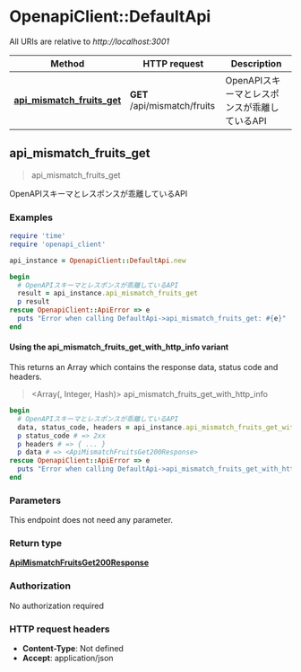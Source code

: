 # OpenapiClient::DefaultApi

All URIs are relative to *http://localhost:3001*

| Method | HTTP request | Description |
| ------ | ------------ | ----------- |
| [**api_mismatch_fruits_get**](DefaultApi.md#api_mismatch_fruits_get) | **GET** /api/mismatch/fruits | OpenAPIスキーマとレスポンスが乖離しているAPI |


## api_mismatch_fruits_get

> <ApiMismatchFruitsGet200Response> api_mismatch_fruits_get

OpenAPIスキーマとレスポンスが乖離しているAPI

### Examples

```ruby
require 'time'
require 'openapi_client'

api_instance = OpenapiClient::DefaultApi.new

begin
  # OpenAPIスキーマとレスポンスが乖離しているAPI
  result = api_instance.api_mismatch_fruits_get
  p result
rescue OpenapiClient::ApiError => e
  puts "Error when calling DefaultApi->api_mismatch_fruits_get: #{e}"
end
```

#### Using the api_mismatch_fruits_get_with_http_info variant

This returns an Array which contains the response data, status code and headers.

> <Array(<ApiMismatchFruitsGet200Response>, Integer, Hash)> api_mismatch_fruits_get_with_http_info

```ruby
begin
  # OpenAPIスキーマとレスポンスが乖離しているAPI
  data, status_code, headers = api_instance.api_mismatch_fruits_get_with_http_info
  p status_code # => 2xx
  p headers # => { ... }
  p data # => <ApiMismatchFruitsGet200Response>
rescue OpenapiClient::ApiError => e
  puts "Error when calling DefaultApi->api_mismatch_fruits_get_with_http_info: #{e}"
end
```

### Parameters

This endpoint does not need any parameter.

### Return type

[**ApiMismatchFruitsGet200Response**](ApiMismatchFruitsGet200Response.md)

### Authorization

No authorization required

### HTTP request headers

- **Content-Type**: Not defined
- **Accept**: application/json

